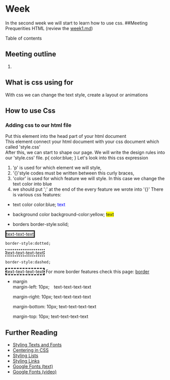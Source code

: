 # Week
In the second week we will start to learn how to use css.
##Meeting Prequerities
HTML (review the [week1.md](https://github.com/DSCMetu/WebCloudLessons/blob/main/week1/week1.md))  

Table of contents

## Meeting outline
1. 



## What is css using for
With css we can change the text style, create a layout or animations

## How to use Css

### Adding css to our html file
Put this element into the head part of your html document  
	<link rel="stylesheet" href="style.css" />
This element connect your html document with your css document which called 'style.css'  
After this, we can start to shape our page. We will write the design rules into our 'style.css' file.
	p{
	color:blue;
	}
Let's look into this css expression
1. 'p' is used for which element we will style,
2. '{}'style codes must be written between this curly braces,
3. 'color' is used for which feature we will style. In this case we change the text color into blue
4. we should put ';' at the end of the every feature we wrote into '{}'
There is various css features:
- text color
	color:blue;
<span style="color:blue;">text</span>
- background color
	background-color:yellow;
<span style="background-color:yellow;">text</span>

- borders
	border-style:solid;
	
<span style="border-style:solid;">text-text-text</span>

	border-style:dotted;
	
<span style="border-style:dotted;">text-text-text-text</span>

	border-style:dashed;
	
<span style="border-style:dashed;">text-text-text-text</span>
For more border features check this page: [border](https://developer.mozilla.org/en-US/docs/Web/CSS/border) 
- margin  
	margin-left: 10px;
<span style="margin-left: 10px;">text-text-text-text</span>  

	margin-right: 10px;
<span style="margin-right: 10px;">text-text-text-text</span>  

	margin-bottom: 10px;
<span style="margin-bottom: 10px;">text-text-text-text</span>  

	margin-top: 10px;
<span style="margin-top: 10px;">text-text-text-text</span>  


## Further Reading
- [Styling Texts and Fonts](https://developer.mozilla.org/en-US/docs/Learn/CSS/Styling_text/Fundamentals#fonts)
- [Centering in CSS](https://css-tricks.com/centering-css-complete-guide/)
- [Styling Lists](https://developer.mozilla.org/en-US/docs/Learn/CSS/Styling_text/Styling_lists)
- [Styling Links](https://developer.mozilla.org/en-US/docs/Learn/CSS/Styling_text/Styling_links)
- [Google Fonts (text)](https://developers.google.com/fonts/docs/getting_started)
- [Google Fonts (video)](https://www.youtube.com/watch?v=9ksLij2oMe4)